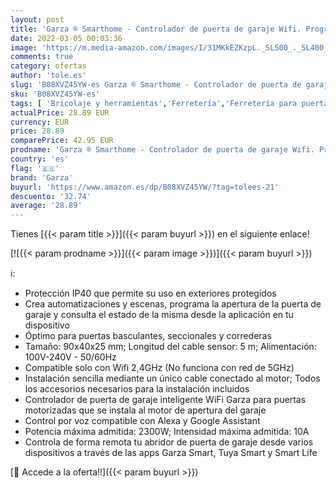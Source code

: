 ```yaml
---
layout: post
title: 'Garza ® Smarthome - Controlador de puerta de garaje Wifi. Programable  control remoto y controlable a través de voz y app  compatible con Alexa y Google Home.'
date: 2022-03-05 00:03:36
image: 'https://m.media-amazon.com/images/I/31MKkEZKzpL._SL500_._SL400_.jpg'
comments: true
category: ofertas
author: 'tole.es'
slug: 'B08XVZ45YW-es Garza ® Smarthome - Controlador de puerta de garaje Wifi....'
sku: 'B08XVZ45YW-es'
tags: [ 'Bricolaje y herramientas','Ferretería','Ferretería para puertas de garaje','alexa','garza','google','home', ]
actualPrice: 28.89 EUR
currency: EUR
price: 28.89
comparePrice: 42.95 EUR
prodname: 'Garza ® Smarthome - Controlador de puerta de garaje Wifi. Programable  control remoto y controlable a través de voz y app  compatible con Alexa y Google Home.'
country: 'es'
flag: '🇪🇸'
brand: 'Garza'
buyurl: 'https://www.amazon.es/dp/B08XVZ45YW/?tag=tolees-21'
descuento: '32.74'
average: '28.89'
---
```


Tienes [{{< param title >}}]({{< param buyurl >}}) en el siguiente enlace!

[![{{< param prodname >}}]({{< param image >}})]({{< param buyurl >}})

ℹ️:

- Protección IP40 que permite su uso en exteriores protegidos
- Crea automatizaciones y escenas, programa la apertura de la puerta de garaje y consulta el estado de la misma desde la aplicación en tu dispositivo
- Óptimo para puertas basculantes, seccionales y correderas
- Tamaño: 90x40x25 mm; Longitud del cable sensor: 5 m; Alimentación: 100V-240V - 50/60Hz
- Compatible solo con Wifi 2,4GHz (No funciona con red de 5GHz)
- Instalación sencilla mediante un único cable conectado al motor; Todos los accesorios necesarios para la instalación incluidos
- Controlador de puerta de garaje inteligente WiFi Garza para puertas motorizadas que se instala al motor de apertura del garaje
- Control por voz compatible con Alexa y Google Assistant
- Potencia máxima admitida: 2300W; Intensidad máxima admitida: 10A
- Controla de forma remota tu abridor de puerta de garaje desde varios dispositivos a través de las apps Garza Smart, Tuya Smart y Smart Life

[🛒 Accede a la oferta!!]({{< param buyurl >}})
